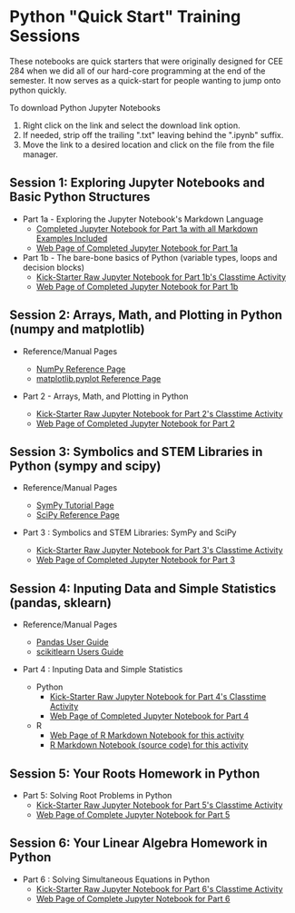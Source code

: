 # Python "Quick Start" Training Sessions

These notebooks are quick starters that were originally designed for CEE 284 when we did all of our hard-core programming at the end of the semester.  It now serves as a quick-start for people wanting to jump onto python quickly.

To download Python Jupyter Notebooks

1. Right click on the link and select the download link option.
2. If needed, strip off the trailing ".txt" leaving behind the ".ipynb" suffix.
3. Move the link to a desired location and click on the file from the file manager.

## Session 1: Exploring Jupyter Notebooks and Basic Python Structures

* Part 1a - Exploring the Jupyter Notebook's Markdown Language
  * [Completed Jupyter Notebook for Part 1a with all Markdown Examples Included](http://kyrill.ias.sdsmt.edu/wjc/eduresources/CEE284_Python/Course_Materials/Classroom%20Sessions/Session%201%20-%20Introductions/Part%201a%20--%20Introduction%20to%20Jupyter%20and%20Markdown.ipynb)
  * [Web Page of Completed Jupyter Notebook for Part 1a](http://kyrill.ias.sdsmt.edu/wjc/eduresources/CEE284_Python/Course_Materials/Classroom%20Sessions/Session%201%20-%20Introductions/Part%201a%20--%20Introduction%20to%20Jupyter%20and%20Markdown.html)
* Part 1b - The bare-bone basics of Python (variable types, loops and decision blocks)
  * [Kick-Starter Raw Jupyter Notebook for Part 1b's Classtime Activity](http://kyrill.ias.sdsmt.edu/wjc/eduresources/CEE284_Python/Course_Materials/Classroom%20Sessions/Session%201%20-%20Introductions/Part%201b%20--%20Python%20Staters%20with%20Basic%20Structures%20Kick-Starter.ipynb)
  * [Web Page of Completed Jupyter Notebook for Part 1b](http://kyrill.ias.sdsmt.edu/wjc/eduresources/CEE284_Python/Course_Materials/Classroom%20Sessions/Session%201%20-%20Introductions/Part%201b%20--%20Python%20Staters%20with%20Basic%20Structures.html)

## Session 2: Arrays, Math, and Plotting in Python (numpy and matplotlib)

* Reference/Manual Pages
  * [NumPy Reference Page](https://numpy.org/doc/stable/reference/index.html)
  * [matplotlib.pyplot Reference Page](https://matplotlib.org/api/pyplot_summary.html)

* Part 2 - Arrays, Math, and Plotting in Python
  * [Kick-Starter Raw Jupyter Notebook for Part 2's Classtime Activity](http://kyrill.ias.sdsmt.edu/wjc/eduresources/CEE284_Python/Course_Materials/Classroom%20Sessions/Session%202%20-%20Arrays%20Math%20and%20Plotting%20in%20Python/Part%202%20--%20Arrays,%20Math,%20and%20Plotting%20in%20Python%20Kick-Starter.ipynb)
  * [Web Page of Completed Jupyter Notebook for Part 2](http://kyrill.ias.sdsmt.edu/wjc/eduresources/CEE284_Python/Course_Materials/Classroom%20Sessions/Session%202%20-%20Arrays%20Math%20and%20Plotting%20in%20Python/Part%202%20--%20Arrays,%20Math,%20and%20Plotting%20in%20Python.html)

## Session 3: Symbolics and STEM Libraries in Python (sympy and scipy)

* Reference/Manual Pages
  * [SymPy Tutorial Page](https://docs.sympy.org/latest/tutorial/index.html#tutorial)
  * [SciPy Reference Page](https://docs.scipy.org/doc/scipy/reference/)

* Part 3 : Symbolics and STEM Libraries: SymPy and SciPy
  * [Kick-Starter Raw Jupyter Notebook for Part 3's Classtime Activity](http://kyrill.ias.sdsmt.edu/wjc/eduresources/CEE284_Python/Course_Materials/Classroom%20Sessions/Session%203%20-%20Symbolics%20and%20STEM%20Libraries%20in%20Python%20(sympy%20and%20scipy)/Part%203%20-%20Symbolics%20and%20STEM%20Libraries%20sympy%20and%20scipy%20Kick-Starter.ipynb)
  * [Web Page of Completed Jupyter Notebook for Part 3](http://kyrill.ias.sdsmt.edu/wjc/eduresources/CEE284_Python/Course_Materials/Classroom%20Sessions/Session%203%20-%20Symbolics%20and%20STEM%20Libraries%20in%20Python%20(sympy%20and%20scipy)/Part%203%20-%20Symbolics%20and%20STEM%20Libraries%20sympy%20and%20scipy.html#Part-3-:-Symbolics-and-STEM-Libraries:-SymPy-and-SciPy)

## Session 4: Inputing Data and Simple Statistics (pandas, sklearn)

* Reference/Manual Pages
  * [Pandas User Guide](https://pandas.pydata.org/docs/user_guide/index.html)
  * [scikitlearn Users Guide](https://scikit-learn.org/stable/user_guide.html)

* Part 4 : Inputing Data and Simple Statistics
  * Python
    * [Kick-Starter Raw Jupyter Notebook for Part 4's Classtime Activity](http://kyrill.ias.sdsmt.edu/wjc/eduresources/CEE284_Python/Course_Materials/Classroom%20Sessions/Session%204%20-%20Inputing%20Data%20and%20Simple%20Statistics/Part%204%20-%20Importing%20Data%20and%20Simple%20Statistics%20Kick-Starter.ipynb)
    * [Web Page of Completed Jupyter Notebook for Part 4](http://kyrill.ias.sdsmt.edu/wjc/eduresources/CEE284_Python/Course_Materials/Classroom%20Sessions/Session%204%20-%20Inputing%20Data%20and%20Simple%20Statistics/Part%204%20-%20Importing%20Data%20and%20Simple%20Statistics.html)
  * R
    * [Web Page of R Markdown Notebook for this activity](http://kyrill.ias.sdsmt.edu/wjc/eduresources/CEE284_Python/Course_Materials/Classroom%20Sessions/Session%204%20-%20Inputing%20Data%20and%20Simple%20Statistics/Concrete_Multivariate_Regression_Using_R_with_Tidyverse.nb.html)
    * [R Markdown Notebook (source code) for this activity](http://kyrill.ias.sdsmt.edu/wjc/eduresources/CEE284_Python/Course_Materials/Classroom%20Sessions/Session%204%20-%20Inputing%20Data%20and%20Simple%20Statistics/Concrete_Multivariate_Regression_Using_R_with_Tidyverse.Rmd)

## Session 5: Your Roots Homework in Python

* Part 5: Solving Root Problems in Python
  * [Kick-Starter Raw Jupyter Notebook for Part 5's Classtime Activity](http://kyrill.ias.sdsmt.edu/wjc/eduresources/CEE284_Python/Course_Materials/Classroom%20Sessions/Session%205%20-%20Solving%20Root%20Problems%20in%20Python/Part%205%20-%20Solving%20Root%20Problems%20in%20Python%20Kick-Starter.ipynb)
  * [Web Page of Complete Jupyter Notebook for Part 5](http://kyrill.ias.sdsmt.edu/wjc/eduresources/CEE284_Python/Course_Materials/Classroom%20Sessions/Session%205%20-%20Solving%20Root%20Problems%20in%20Python/Part%205%20-%20Solving%20Root%20Problems%20in%20Python.html)



## Session 6: Your Linear Algebra Homework in Python

* Part 6 : Solving Simultaneous Equations in Python
  * [Kick-Starter Raw Jupyter Notebook for Part 6's Classtime Activity](http://kyrill.ias.sdsmt.edu/wjc/eduresources/CEE284_Python/Course_Materials/Classroom%20Sessions/Session%206%20-%20Solving%20Simultaneous%20Equations%20in%20Python/Part%206%20-%20Solving%20Simultaneous%20Equations%20in%20Python%20Kick-Starter.ipynb)
  * [Web Page of Complete Jupyter Notebook for Part 6](http://kyrill.ias.sdsmt.edu/wjc/eduresources/CEE284_Python/Course_Materials/Classroom%20Sessions/Session%206%20-%20Solving%20Simultaneous%20Equations%20in%20Python/Part%206%20-%20Solving%20Simultaneous%20Equations%20in%20Python.html)
